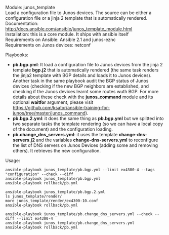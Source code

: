 Module: junos_template  
Load a configuration file to Junos devices. The source can be either a configuration file or a jinja 2 template that is automatically rendered.  
Documentation: http://docs.ansible.com/ansible/junos_template_module.html  
Installation: this is a core module. It ships with ansible itself   
Requirements on Ansible: Ansible 2.1 and junos-eznc  
Requirements on  Junos devices: netconf  

Playbooks:  
- **pb.bgp.yml**: It load a configuration file to Junos devices from the jinja 2 template **bgp.j2** that is automatically rendered (the same task renders the jinja2 template with BGP details and loads it to Junos devices).  
Another task in the same playbook audit the BGP status of Junos devices (checking if the new BGP neighbors are established, and checking if the Junos devices learnt some routes wuth BGP. For more details about these check with the **junos_command** module and its optional **waitfor** argument, please visit https://github.com/ksator/ansible-training-for-junos/tree/master/junos_command).  
- **pb.bgp.2.yml**: it does the same thing as **pb.bgp.yml** but we splitted into two separate tasks the template rendering (so we can have a local copy of the document) and the configuration loading.  
- **pb.change_dns_servers.yml**: it uses the template **change-dns-servers.j2** and the variables **change-dns-servers.yml** to reconfigure the list of DNS servers on Junos Devices (adding some and removing others). It retrieves the new configuration. 

Usage:
```
ansible-playbook junos_template/pb.bgp.yml --limit ex4300-4 --tags "configuration" --check --diff  
ansible-playbook junos_template/pb.bgp.yml  
ansible-playbook rollback/pb.yml

ansible-playbook junos_template/pb.bgp.2.yml  
ls junos_template/render/   
more junos_template/render/ex4300-10.conf
ansible-playbook rollback/pb.yml

ansible-playbook junos_template/pb.change_dns_servers.yml --check --diff --limit ex4300-4
ansible-playbook junos_template/pb.change_dns_servers.yml
ansible-playbook rollback/pb.yml
```
